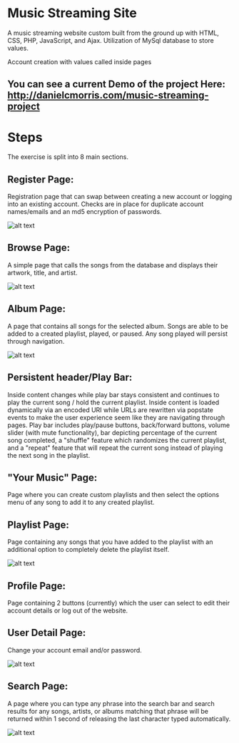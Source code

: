 # Music Streaming Site

A music streaming website custom built from the ground up with HTML, CSS, PHP, JavaScript, and Ajax. Utilization of MySql database to store values.

Account creation with values called inside pages

## You can see a current Demo of the project Here: http://danielcmorris.com/music-streaming-project 


# Steps
The exercise is split into 8 main sections.

## Register Page:
Registration page that can swap between creating a new account or logging into an existing account. Checks are in place for duplicate account names/emails and an md5 encryption of passwords.

![alt text](http://danielcmorris.com/music-streaming-project/assets/images/page-register.png)


## Browse Page:
A simple page that calls the songs from the database and displays their artwork, title, and artist.

![alt text](http://danielcmorris.com/music-streaming-project/assets/images/page-browse.png)

## Album Page:
A page that contains all songs for the selected album. Songs are able to be added to a created playlist, played, or paused. Any song played will persist through navigation.

![alt text](http://danielcmorris.com/music-streaming-project/assets/images/page-album.png)

## Persistent header/Play Bar:
Inside content changes while play bar stays consistent and continues to play the current song / hold the current playlist. Inside content is loaded dynamically via an encoded URI while URLs are rewritten via popstate events to make the user experience seem like they are navigating through pages.
Play bar includes play/pause buttons, back/forward buttons, volume slider (with mute functionality), bar depicting percentage of the current song completed, a "shuffle" feature which randomizes the current playlist, and a "repeat" feature that will repeat the current song instead of playing the next song in the playlist.

## "Your Music" Page:
Page where you can create custom playlists and then select the options menu of any song to add it to any created playlist.

## Playlist Page:
Page containing any songs that you have added to the playlist with an additional option to completely delete the playlist itself.

![alt text](http://danielcmorris.com/music-streaming-project/assets/images/page-playlist.png)

## Profile Page:
Page containing 2 buttons (currently) which the user can select to edit their account details or log out of the website.

## User Detail Page:
Change your account email and/or password.

![alt text](http://danielcmorris.com/music-streaming-project/assets/images/page-details.png)

## Search Page:
A page where you can type any phrase into the search bar and search results for any songs, artists, or albums matching that phrase will be returned within 1 second of releasing the last character typed automatically.

![alt text](http://danielcmorris.com/music-streaming-project/assets/images/page-search.png)
